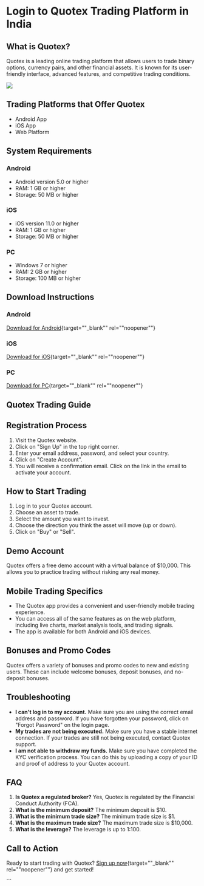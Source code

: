 # Login to Quotex Trading Platform in India

## What is Quotex?

Quotex is a leading online trading platform that allows users to trade
binary options, currency pairs, and other financial assets. It is known
for its user-friendly interface, advanced features, and competitive
trading conditions.

[![](https://static.quotex.io/files/3_en/300_250.jpg)](https://traff.sbs/brokerqxlid)

## Trading Platforms that Offer Quotex

-   Android App
-   iOS App
-   Web Platform

## System Requirements

### Android

-   Android version 5.0 or higher
-   RAM: 1 GB or higher
-   Storage: 50 MB or higher

### iOS

-   iOS version 11.0 or higher
-   RAM: 1 GB or higher
-   Storage: 50 MB or higher

### PC

-   Windows 7 or higher
-   RAM: 2 GB or higher
-   Storage: 100 MB or higher

## Download Instructions

### Android

[Download for
Android](\%22https://play.google.com/store/apps/details?id=com.binary.options.quotex\%22){target=""_blank""
rel=""noopener""}

### iOS

[Download for
iOS](\%22https://apps.apple.com/us/app/quotex-online-trading-platform/id1444910928\%22){target=""_blank""
rel=""noopener""}

### PC

[Download for
PC](\%22https://traff.sbs/brokerqxsignup\%22){target=""_blank""
rel=""noopener""}

## Quotex Trading Guide

## Registration Process

1.  Visit the Quotex website.
2.  Click on "Sign Up" in the top right corner.
3.  Enter your email address, password, and select your country.
4.  Click on "Create Account".
5.  You will receive a confirmation email. Click on the link in the
    email to activate your account.

## How to Start Trading

1.  Log in to your Quotex account.
2.  Choose an asset to trade.
3.  Select the amount you want to invest.
4.  Choose the direction you think the asset will move (up or down).
5.  Click on "Buy" or "Sell".

## Demo Account

Quotex offers a free demo account with a virtual balance of \$10,000.
This allows you to practice trading without risking any real money.

## Mobile Trading Specifics

-   The Quotex app provides a convenient and user-friendly mobile
    trading experience.
-   You can access all of the same features as on the web platform,
    including live charts, market analysis tools, and trading signals.
-   The app is available for both Android and iOS devices.

## Bonuses and Promo Codes

Quotex offers a variety of bonuses and promo codes to new and existing
users. These can include welcome bonuses, deposit bonuses, and
no-deposit bonuses.

## Troubleshooting

-   **I can\'t log in to my account.** Make sure you are using the
    correct email address and password. If you have forgotten your
    password, click on "Forgot Password" on the login page.
-   **My trades are not being executed.** Make sure you have a stable
    internet connection. If your trades are still not being executed,
    contact Quotex support.
-   **I am not able to withdraw my funds.** Make sure you have completed
    the KYC verification process. You can do this by uploading a copy of
    your ID and proof of address to your Quotex account.

## FAQ

1.  **Is Quotex a regulated broker?** Yes, Quotex is regulated by the
    Financial Conduct Authority (FCA).
2.  **What is the minimum deposit?** The minimum deposit is \$10.
3.  **What is the minimum trade size?** The minimum trade size is \$1.
4.  **What is the maximum trade size?** The maximum trade size is
    \$10,000.
5.  **What is the leverage?** The leverage is up to 1:100.

## Call to Action

Ready to start trading with Quotex? [Sign up
now](\%22https://traff.sbs/brokerqxsignup\%22){target=""_blank""
rel=""noopener""} and get started!

\`\`\`

